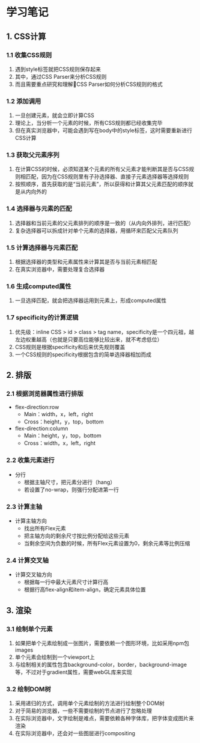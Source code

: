 # 学习笔记

## 1. CSS计算
  ### 1.1 收集CSS规则
  1. 遇到style标签就把CSS规则保存起来
  2. 其中，通过CSS Parser来分析CSS规则
  3. 而且需要重点研究和理解CSS Parser如何分析CSS规则的格式
  ### 1.2 添加调用
  1. 一旦创建元素，就会立即计算CSS
  2. 理论上，当分析一个元素的时候，所有CSS规则都已经收集完毕
  3. 但在真实浏览器中，可能会遇到写在body中的style标签，这时需要重新进行CSS计算
  ### 1.3 获取父元素序列
  1. 在计算CSS的时候，必须知道某个元素的所有父元素才能判断其是否与CSS规则相匹配，因为在CSS规则里有子孙选择器、直接子元素选择器等选择规则
  2. 按照顺序，首先获取的是“当前元素”，所以获得和计算其父元素匹配的顺序就是从内向外的
  ### 1.4 选择器与元素的匹配
  1. 选择器和当前元素的父元素排列的顺序是一致的（从内向外排列，进行匹配）
  2. 复杂选择器可以拆成针对单个元素的选择器，用循环来匹配父元素队列
  ### 1.5 计算选择器与元素匹配
  1. 根据选择器的类型和元素属性来计算其是否与当前元素相匹配
  2. 在真实浏览器中，需要处理复合选择器
  ### 1.6 生成computed属性
  1. 一旦选择匹配，就会把选择器运用到元素上，形成computed属性
  ### 1.7 specificity的计算逻辑
  1. 优先级：inline CSS > id > class > tag name，specificity是一个四元祖，越左边权重越高（也就是只要高位能够比较出来，就不考虑低位）
  2. CSS规则是根据specificity和后来优先规则覆盖
  3. 一个CSS规则的specificity根据包含的简单选择器相加而成
## 2. 排版
  ### 2.1 根据浏览器属性进行排版
   - flex-direction:row
      - Main：width，x，left，right
      - Cross：height，y，top，bottom
   - flex-direction:column
      - Main：height，y，top，bottom
      - Cross：width，x，left，right
  ### 2.2 收集元素进行
   - 分行
      - 根据主轴尺寸，把元素分进行（hang）
      - 若设置了no-wrap，则强行分配进第一行
  ### 2.3 计算主轴
   - 计算主轴方向
      - 找出所有Flex元素
      - 把主轴方向的剩余尺寸按比例分配给这些元素
      - 当剩余空间为负数的时候，所有Flex元素设置为0，剩余元素等比例压缩
  ### 2.4 计算交叉轴
   - 计算交叉轴方向
      - 根据每一行中最大元素尺寸计算行高
      - 根据行高flex-align和item-align，确定元素具体位置
## 3. 渲染
  ### 3.1 绘制单个元素
  1. 如果把单个元素绘制成一张图片，需要依赖一个图形环境，比如采用npm包images
  2. 单个元素会绘制到一个viewport上
  3. 与绘制相关的属性包含background-color，border，background-image等，不过对于gradient属性，需要webGL库来实现
  ### 3.2 绘制DOM树
  1. 采用递归的方式，调用单个元素绘制的方法进行绘制整个DOM树
  2. 对于简易的浏览器，一些不需要绘制的节点进行了忽略处理
  3. 在实际浏览器中，文字绘制是难点，需要依赖各种字体库，把字体变成图片来渲染
  4. 在实际浏览器中，还会对一些图层进行compositing
